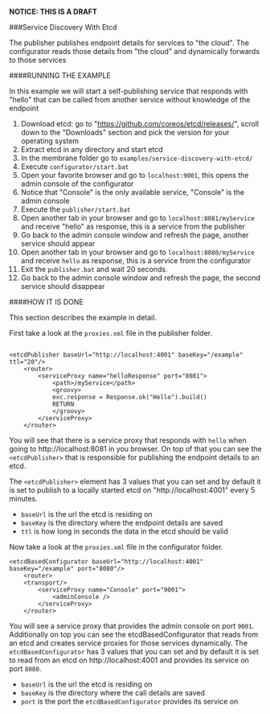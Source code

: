 **NOTICE: THIS IS A DRAFT**

###Service Discovery With Etcd

The publisher publishes endpoint details for services to "the cloud". The configurator reads those details from "the cloud" and dynamically forwards to those services
 
 
 
####RUNNING THE EXAMPLE

In this example we will start a self-publishing service that responds with "hello" that can be called from another service without knowledge of the endpoint

1. Download etcd: go to "https://github.com/coreos/etcd/releases/", scroll down to the "Downloads" section and pick the version for your operating system
2. Extract etcd in any directory and start etcd
3. In the membrane folder go to `examples/service-discovery-with-etcd/`
4. Execute `configurator/start.bat`
5. Open your favorite browser and go to `localhost:9001`, this opens the admin console of the configurator
6. Notice that "Console" is the only available service, "Console" is the admin console
7. Execute the `publisher/start.bat` 
8. Open another tab in your browser and go to `localhost:8081/myService` and receive "hello" as response, this is a service from the publisher
9. Go back to the admin console window and refresh the page, another service should appear
10. Open another tab in your browser and go to `localhost:8080/myService` and receive `hello` as response, this is a service from the configurator
11. Exit the `publisher.bat` and wait 20 seconds.
12. Go back to the admin console window and refresh the page, the second service should disappear



####HOW IT IS DONE

This section describes the example in detail.  

First take a look at the `proxies.xml` file in the publisher folder.

```

<etcdPublisher baseUrl="http://localhost:4001" baseKey="/example" ttl="20"/>
	<router>
		<serviceProxy name="helloResponse" port="8081">
			<path>/myService</path>
			<groovy>				
			exc.response = Response.ok("Hello").build()
			RETURN
			</groovy>
		</serviceProxy>
	</router>
```
You will see that there is a service proxy that responds with `hello` when going to http://localhost:8081 in you browser. On top of that you can see the `<etcdPublisher>` that is responsible for publishing the endpoint details to an etcd.

The `<etcdPublisher>` element has 3 values that you can set and by default it is set to publish to a locally started etcd on "http://localhost:4001" every 5 minutes.   
* `baseUrl` is the url the etcd is residing on
* `baseKey` is the directory where the endpoint details are saved
* `ttl` is how long in seconds the data in the etcd should be valid

Now take a look at the `proxies.xml` file in the configurator folder.

```
<etcdBasedConfigurator baseUrl="http://localhost:4001" baseKey="/example" port="8080"/>
	<router>
	<transport/>
		<serviceProxy name="Console" port="9001">
			<adminConsole />
		</serviceProxy>
	</router>
```
You will see a service proxy that provides the admin console on port `9001`. Additionally on top you can see the etcdBasedConfigurator that reads from an etcd and creates service proxies for those services dynamically.
The `etcdBasedConfigurator` has 3 values that you can set and by default it is set to read from an etcd on http://localhost:4001 and provides its service on port `8080`.

* `baseUrl` is the url the etcd is residing on
* `baseKey` is the directory where the call details are saved
* `port` is the port the `etcdBasedConfigurator` provides its service on

